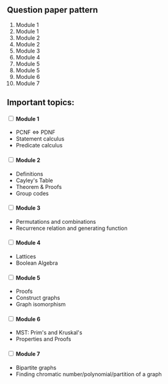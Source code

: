 ## Question paper pattern

1. Module 1  
2. Module 1  
3. Module 2  
4. Module 2  
5. Module 3  
6. Module 4  
7. Module 5  
8. Module 5  
9. Module 6  
10. Module 7  

## Important topics:

#### <input type='checkbox'> Module 1
- PCNF <=> PDNF
- Statement calculus
- Predicate calculus

#### <input type='checkbox'> Module 2
- Definitions
- Cayley's Table
- Theorem & Proofs
- Group codes

#### <input type='checkbox'> Module 3
- Permutations and combinations
- Recurrence relation and generating function

#### <input type='checkbox'> Module 4
- Lattices
- Boolean Algebra

#### <input type='checkbox'> Module 5
- Proofs
- Construct graphs
- Graph isomorphism

#### <input type='checkbox'> Module 6
- MST: Prim's and Kruskal's
- Properties and Proofs

#### <input type='checkbox'> Module 7
- Bipartite graphs
- Finding chromatic number/polynomial/partition of a graph
